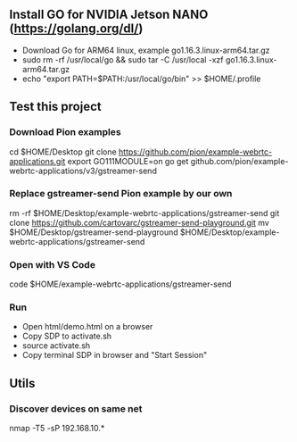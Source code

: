 ## Install GO for NVIDIA Jetson NANO (https://golang.org/dl/)
- Download Go for ARM64 linux, example go1.16.3.linux-arm64.tar.gz
- sudo rm -rf /usr/local/go && sudo tar -C /usr/local -xzf go1.16.3.linux-arm64.tar.gz
- echo "export PATH=$PATH:/usr/local/go/bin" >> $HOME/.profile

## Test this project

### Download Pion examples
cd $HOME/Desktop
git clone https://github.com/pion/example-webrtc-applications.git
export GO111MODULE=on
go get github.com/pion/example-webrtc-applications/v3/gstreamer-send

### Replace gstreamer-send Pion example by our own
rm -rf $HOME/Desktop/example-webrtc-applications/gstreamer-send
git clone https://github.com/cartovarc/gstreamer-send-playground.git
mv $HOME/Desktop/gstreamer-send-playground $HOME/Desktop/example-webrtc-applications/gstreamer-send

### Open with VS Code
code $HOME/example-webrtc-applications/gstreamer-send

### Run
- Open html/demo.html on a browser
- Copy SDP to activate.sh
- source activate.sh
- Copy terminal SDP in browser and "Start Session"


## Utils

### Discover devices on same net
nmap -T5 -sP 192.168.10.*
